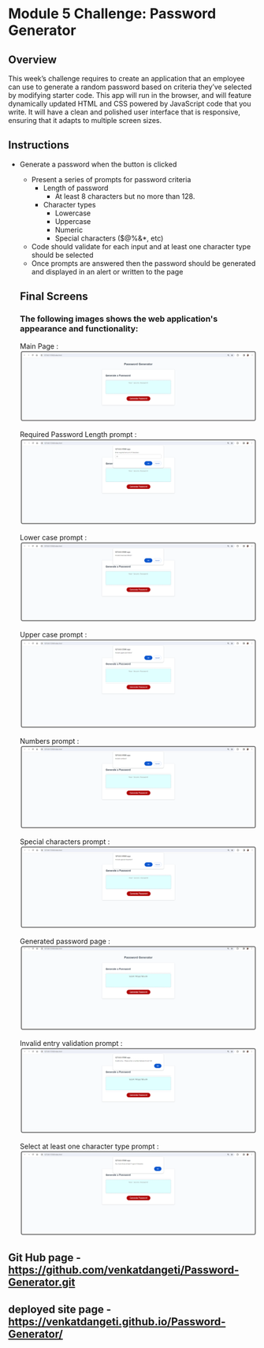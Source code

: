 # Module 5 Challenge: Password Generator

## Overview

This week’s challenge requires to create an application that an employee can use to generate a random password based on criteria they’ve selected by modifying starter code. This app will run in the browser, and will feature dynamically updated HTML and CSS powered by JavaScript code that you write. It will have a clean and polished user interface that is responsive, ensuring that it adapts to multiple screen sizes.


## Instructions

* Generate a password when the button is clicked
  * Present a series of prompts for password criteria
    * Length of password
      * At least 8 characters but no more than 128.
    * Character types
      * Lowercase
      * Uppercase
      * Numeric
      * Special characters ($@%&*, etc)
  * Code should validate for each input and at least one character type should be selected
  * Once prompts are answered then the password should be generated and displayed in an alert or written to the page


  ## Final Screens

   ### The following images shows the web application's appearance and functionality:

  Main Page : ![Alt text](images/PasswordGenerator1.png)

  Required Password Length prompt : ![Alt text](images/PasswordGenerator2.png)

  Lower case prompt : ![Alt text](images/PasswordGenerator3.png)

  Upper case prompt : ![Alt text](images/PasswordGenerator4.png)

  Numbers prompt : ![Alt text](images/PasswordGenerator5.png)

  Special characters prompt : ![Alt text](images/PasswordGenerator6.png)

  Generated password page : ![Alt text](images/PasswordGenerator7.png)

  Invalid entry validation prompt : ![Alt text](images/PasswordGenerator8.png)

  Select at least one character type prompt : ![Alt text](images/PasswordGenerator9.png)


## Git Hub page - https://github.com/venkatdangeti/Password-Generator.git

## deployed site page - https://venkatdangeti.github.io/Password-Generator/
